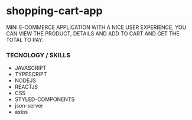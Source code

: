 # shopping-cart-app
MINI E-COMMERCE APPLICATION WITH A NICE USER EXPERIENCE, YOU CAN VIEW THE PRODUCT, DETAILS AND ADD TO CART AND GET THE TOTAL TO PAY.


### TECNOLOGY / SKILLS
 - JAVASCRIPT
 - TYPESCRIPT
 - NODEJS
 - REACTJS
 - CSS
 - STYLED-COMPONENTS
 - json-server
 - axios


